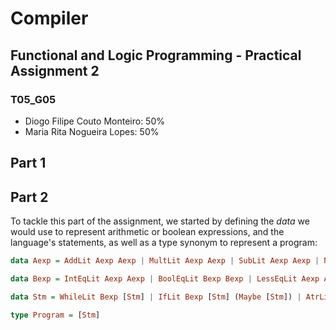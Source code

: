 # Compiler
## Functional and Logic Programming - Practical Assignment 2
### T05_G05

- Diogo Filipe Couto Monteiro: 50%
- Maria Rita Nogueira Lopes: 50%

## Part 1

## Part 2

To tackle this part of the assignment, we started by defining the _data_ we would use to represent arithmetic or boolean expressions, and the language's statements, as well as a type synonym to represent a program:

```haskell
data Aexp = AddLit Aexp Aexp | MultLit Aexp Aexp | SubLit Aexp Aexp | NumLit Integer | VarLit String deriving (Show)

data Bexp = IntEqLit Aexp Aexp | BoolEqLit Bexp Bexp | LessEqLit Aexp Aexp | AndLit Bexp Bexp | NegLit Bexp | TrueLit | FalseLit deriving (Show)

data Stm = WhileLit Bexp [Stm] | IfLit Bexp [Stm] (Maybe [Stm]) | AtrLit String (Either Aexp Bexp) deriving (Show)

type Program = [Stm]
```